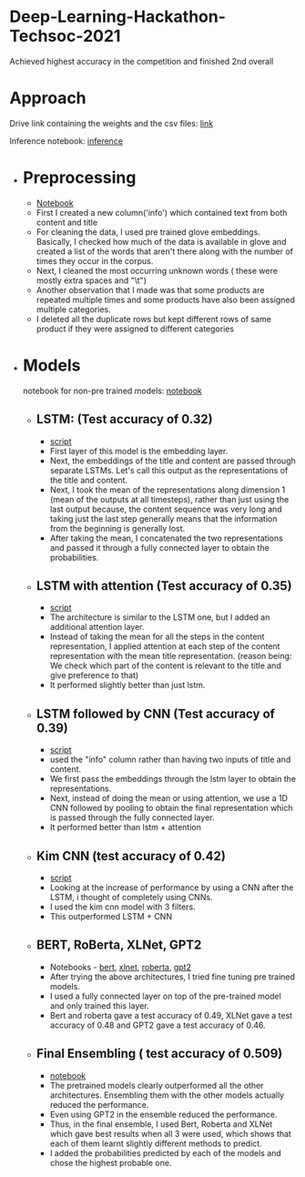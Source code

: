# Deep-Learning-Hackathon-Techsoc-2021

Achieved highest accuracy in the competition and finished 2nd overall

# Approach

Drive link containing the weights and the csv files: [link](https://drive.google.com/drive/folders/16B7f3Uz749Yhh93kKAq5SB1afJluyVEi?usp=sharing)

Inference notebook: [inference](inference_notebook.ipynb)
- # Preprocessing
    - [Notebook](notebooks/preprocessing.ipynb)
    - First I created a new column('info') which contained text from both content and title
    - For cleaning the data, I used pre trained glove embeddings. Basically, I checked how much of the data is available in glove and created a list of the words that aren't there along with the number of times they occur in the corpus.
    - Next, I cleaned the most occurring unknown words ( these were mostly extra spaces and "\t")
    - Another observation that I made was that some products are repeated multiple times and some products have also been assigned multiple categories.
    - I deleted all the duplicate rows but kept different rows of same product if they were assigned to different categories

- # Models  
    
    notebook for non-pre trained models: [notebook](notebooks/lstm_training.ipynb)

    - ## LSTM: (Test accuracy of 0.32)
        - [script](scripts/lstm.py)
        - First layer of this model is the embedding layer. 
        - Next, the embeddings of the title and content are passed through separate LSTMs. Let's call this output as the representations of the title and content.
        - Next, I took the mean of the representations along dimension 1 (mean of the outputs at all timesteps), rather than just using the last output because, the content sequence was very long and taking just the last step generally means that the information from the beginning is generally lost.
        - After taking the mean, I concatenated the two representations and passed it through a fully connected layer to obtain the probabilities. 
    
    - ## LSTM with attention (Test accuracy of 0.35)
        - [script](scripts/lstm-attention.py)
        - The architecture is similar to the LSTM one, but I added an additional attention layer.
        - Instead of taking the mean for all the steps in the content representation, I applied attention at each step of the content representation with the mean title representation. (reason being: We check which part of the content is relevant to the title and give preference to that)
        - It performed slightly better than just lstm.

    - ## LSTM followed by CNN (Test accuracy of 0.39)   
        - [script](scripts/lstm-cnn.py)
        - used the "info" column rather than having two inputs of title and content.
        - We first pass the embeddings through the lstm layer to obtain the representations.
        - Next, instead of doing the mean or using attention, we use a 1D CNN followed by pooling to obtain the final representation which is passed through the fully connected layer.
        - It performed better than lstm + attention
    
    - ## Kim CNN (test accuracy of 0.42)
        - [script](scripts/kim-cnn.py)
        - Looking at the increase of performance by using a CNN after the LSTM, i thought of completely using CNNs.
        - I used the kim cnn model with 3 filters.
        - This outperformed LSTM + CNN

    - ## BERT, RoBerta, XLNet, GPT2
        - Notebooks - [bert](notebooks/bert_training.ipynb), [xlnet](notebooks/xlnet_training.ipynb), [roberta](notebooks/roberta_training.ipynb), [gpt2](notebooks/gpt2_training.ipynb) 
        - After trying the above architectures, I tried fine tuning pre trained models.
        - I used a fully connected layer on top of the pre-trained model and only trained this layer.
        - Bert and roberta gave a test accuracy of 0.49, XLNet gave a test accuracy of 0.48 and GPT2 gave a test accuracy of 0.46.

    - ## Final Ensembling ( test accuracy of 0.509)
        - [notebook](notebooks/ensembling.ipynb)
        - The pretrained models clearly outperformed all the other architectures. Ensembling them with the other models actually reduced the performance.
        - Even using GPT2 in the ensemble reduced the performance.
        - Thus, in the final ensemble, I used Bert, Roberta and XLNet which gave best results when all 3 were used, which shows that each of them learnt slightly different methods to predict.
        - I added the probabilities predicted by each of the models and chose the highest probable one.

